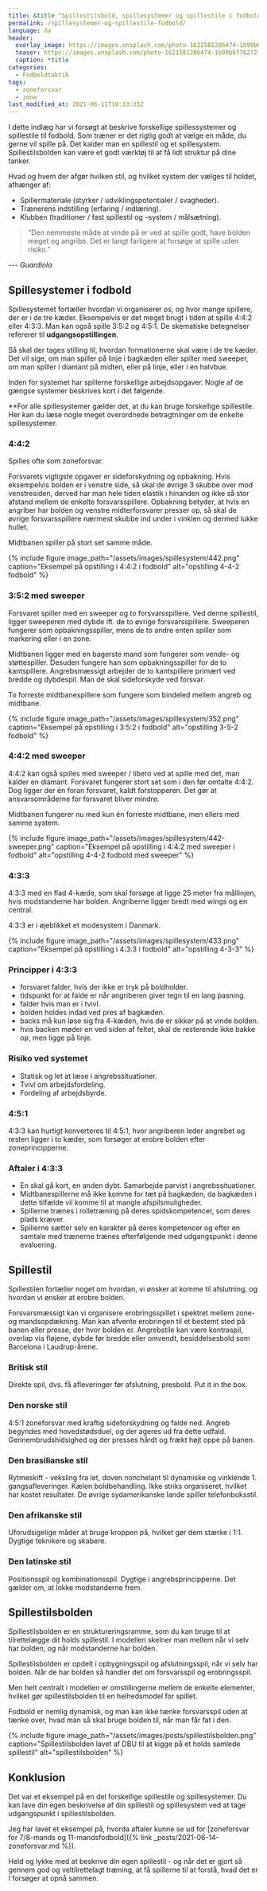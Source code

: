 ```yaml
---
title: &title "Spillestilsbold, spillesystemer og spillestile i fodbold"
permalink: /spillesystemer-og-spillestile-fodbold/
language: da
header:
  overlay_image: https://images.unsplash.com/photo-1621581286474-1b99b6f76272?ixid=MnwxMjA3fDB8MHxwaG90by1wYWdlfHx8fGVufDB8fHx8&ixlib=rb-1.2.1&auto=format&fit=crop&w=1905&q=5
  teaser: https://images.unsplash.com/photo-1621581286474-1b99b6f76272?ixid=MnwxMjA3fDB8MHxwaG90by1wYWdlfHx8fGVufDB8fHx8&ixlib=rb-1.2.1&auto=format&fit=crop&w=400&q=5
  caption: *title
categories:
  - Fodboldtaktik
tags:
  - zoneforsvar
  - zone
last_modified_at: 2021-06-11T10:33:33Z
---
```


I dette indlæg har vi forsøgt at beskrive forskellige spillessystemer og spillestile til fodbold. Som træner er det rigtig godt at vælge en måde, du gerne vil spille på. Det kalder man en spillestil og et spillesystem. Spillestilsbolden kan være et godt værktøj til at få lidt struktur på dine tanker.

Hvad og hvem der afgør hvilken stil, og hvilket system der vælges til holdet, afhænger af:

- Spillermateriale (styrker / udviklingspotentialer / svagheder).
- Trænerens indstilling (erfaring / indlæring).
- Klubben (traditioner / fast spillestil og –system / målsætning).

> ”Den nemmeste måde at vinde på er ved at spille godt, have bolden meget og angribe. Det er langt farligere at forsøge at spille uden risiko.”

--- <cite>Guardiola</cite>

## Spillesystemer i fodbold

Spillesystemet fortæller hvordan vi organiserer os, og hvor mange spillere, der er i de tre kæder. Eksempelvis er det meget brugt i tiden at spille 4:4:2 eller 4:3:3. Man kan også spille 3:5:2 og 4:5:1. De skematiske betegnelser refererer til **udgangsopstillingen**.

Så skal der tages stilling til, hvordan formationerne skal være i de tre kæder. Det vil sige, om man spiller på linje i bagkæden eller spiller med sweeper, om man spiller i diamant på midten, eller på linje, eller i en halvbue.

Inden for systemet har spillerne forskellige arbejdsopgaver. Nogle af de gængse systemer beskrives kort i det følgende.

**For alle spillesystemer gælder det, at du kan bruge forskellige spillestile. Her kan du læse nogle meget overordnede betragtninger om de enkelte spillesystemer.

### 4:4:2

Spilles ofte som zoneforsvar.

Forsvarets vigtigste opgaver er sideforskydning og opbakning. Hvis eksempelvis bolden er i venstre side, så skal de øvrige 3 skubbe over mod venstresiden, derved har man hele tiden elastik i hinanden og ikke så stor afstand mellem de enkelte forsvarsspillere. Opbakning betyder, at hvis en angriber har bolden og venstre midterforsvarer presser op, så skal de øvrige forsvarsspillere nærmest skubbe ind under i vinklen og dermed lukke hullet.

Midtbanen spiller på stort set samme måde.

{% include figure image_path="/assets/images/spillesystem/442.png" caption="Eksempel på opstilling i 4:4:2 i fodbold" alt="opstilling 4-4-2 fodbold" %}

### 3:5:2 med sweeper

Forsvaret spiller med en sweeper og to forsvarsspillere. Ved denne spillestil, ligger sweeperen med dybde ift. de to øvrige forsvarsspillere. Sweeperen fungerer som opbakningsspiller, mens de to andre enten spiller som markering eller i en zone.

Midtbanen ligger med en bagerste mand som fungerer som vende- og støttespiller. Desuden fungere han som opbakningsspiller for de to kantspillere. Angrebsmæssigt arbejder de to kantspillere primært ved bredde og dybdespil. Man de skal sideforskyde ved forsvar.

To forreste midtbanespillere som fungere som bindeled mellem angreb og midtbane.

{% include figure image_path="/assets/images/spillesystem/352.png" caption="Eksempel på opstilling i 3:5:2 i fodbold" alt="opstilling 3-5-2 fodbold" %}

### 4:4:2 med sweeper

4:4:2 kan også spilles med sweeper / libero ved at spille med det, man kalder en diamant. Forsvaret fungerer stort set som i den før omtalte 4:4:2. Dog ligger der én foran forsvaret, kaldt forstopperen. Det gør at ansvarsområderne for forsvaret bliver mindre.

Midtbanen fungerer nu med kun én forreste midtbane, men ellers med samme system.

{% include figure image_path="/assets/images/spillesystem/442-sweeper.png" caption="Eksempel på opstilling i 4:4:2 med sweeper i fodbold" alt="opstilling 4-4-2 fodbold med sweeper" %}

### 4:3:3

4:3:3 med en flad 4-kæde, som skal forsøge at ligge 25 meter fra mållinjen, hvis modstanderne har bolden. Angriberne ligger bredt med wings og en central.

4:3:3 er i øjeblikket et modesystem i Danmark.

{% include figure image_path="/assets/images/spillesystem/433.png" caption="Eksempel på opstilling i 4:3:3 i fodbold" alt="opstilling 4-3-3" %}

### Principper i 4:3:3

- forsvaret falder, hvis der ikke er tryk på boldholder.
- tidspunkt for at falde er når angriberen giver tegn til en lang pasning.
- falder hvis man er i tvivl.
- bolden holdes indad ved pres af bagkæden.
- backs må kun løse sig fra 4-kæden, hvis de er sikker på at vinde bolden.
- hvis backen møder en ved siden af feltet, skal de resterende ikke bakke op, men ligge på linje.

### Risiko ved systemet

- Statisk og let at læse i angrebssituationer.
- Tvivl om arbejdsfordeling.
- Fordeling af arbejdsbyrde.

### 4:5:1

4:3:3 kan hurtigt konverteres til 4:5:1, hvor angriberen leder angrebet og resten ligger i to kæder, som forsøger at erobre bolden efter zoneprincipperne.

### Aftaler i 4:3:3

- En skal gå kort, en anden dybt. Samarbejde parvist i angrebssituationer.
- Midtbanespillerne må ikke komme for tæt på bagkæden, da bagkæden i dette tilfælde vil komme til at mangle afspilsmuligheder.
- Spillerne trænes i rolletræning på deres spidskompetencer, som deres plads kræver.
- Spillerne sætter selv en karakter på deres kompetencer og efter en samtale med trænerne trænes efterfølgende med udgangspunkt i denne evaluering.

## Spillestil

Spillestilen fortæller noget om hvordan, vi ønsker at komme til afslutning, og hvordan vi ønsker at erobre bolden.

Forsvarsmæssigt kan vi organisere erobringsspillet i spektret mellem zone- og mandsopdækning. Man kan afvente erobringen til et bestemt sted på banen eller presse, der hvor bolden er.
Angrebstile kan være kontraspil, overlap via fløjene, dybde før bredde eller omvendt, besiddelsesbold som Barcelona i Laudrup-årene.

### Britisk stil

Direkte spil, dvs. få afleveringer før afslutning, presbold. Put it in the box.

### Den norske stil

4:5:1 zoneforsvar med kraftig sideforskydning og falde ned. Angreb begyndes med  hovedstødsduel, og der ageres ud fra dette udfald. Gennembrudshidsighed og der presses hårdt og frækt højt oppe på banen.

### Den brasilianske stil

Rytmeskift - veksling fra let, doven nonchelant til dynamiske og vinklende 1. gangsafleveringer. Kælen boldbehandling. Ikke striks organiseret, hvilket har kostet resultater. De øvrige sydamerikanske lande spiller telefonboksstil.

### Den afrikanske stil

Uforudsigelige måder at bruge kroppen på, hvilket gør dem stærke i 1:1. Dygtige teknikere og skabere.

### Den latinske stil

Positionsspil og kombinationsspil. Dygtige i angrebsprincipperne. Det gælder om, at lokke modstanderne frem.

## Spillestilsbolden

Spillestilsbolden er en struktureringsramme, som du kan bruge til at tilrettelægge dit holds spillestil. I modellen skelner man mellem når vi selv har bolden, og når modstanderne har bolden.

Spillestilsbolden er opdelt i opbygningsspil og afslutningsspil, når vi selv har bolden. Når de har bolden så handler det om forsvarsspil og erobringsspil.

Men helt centralt i modellen er omstillingerne mellem de enkelte elementer, hvilket gør spillestilsbolden til en helhedsmodel for spillet.

Fodbold er nemlig dynamisk, og man kan ikke tænke forsvarsspil uden at tænke over, hvad man så skal bruge bolden til, når man får fat i den.

{% include figure image_path="/assets/images/posts/spillestilsbolden.png" caption="Spillestilsbolden lavet af DBU til at kigge på et holds samlede spillestil" alt="spillestilsbolden" %}

## Konklusion

Det var et eksempel på en del forskellige spillestile og spillesystemer. Du kan lave din egen beskrivelse af din spillestil og spillesystem ved at tage udgangspunkt i spillestilsbolden.

Jeg har lavet et eksempel på, hvorda aftaler kunne se ud for [zoneforsvar for 7/8-mands og 11-mandsfodbold]({% link _posts/2021-06-14-zoneforsvar.md %}).

Held og lykke med at beskrive din egen spillestil - og når det er gjort så gennem god og veltilrettelagt træning, at få spillerne til at forstå, hvad det er I forsøger at opnå sammen.
